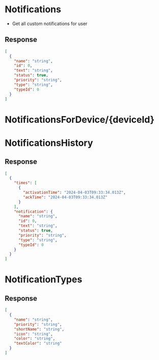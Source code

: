 # Notifications

- Get all custom notifications for user

## Response

```json
[
  {
    "name": "string",
    "id": 0,
    "text": "string",
    "status": true,
    "priority": "string",
    "type": "string",
    "typeId": 0
  }
]
```

# NotificationsForDevice/{deviceId}

# NotificationsHistory

## Response

```json
[
  {
    "times": [
      {
        "activationTime": "2024-04-03T09:33:34.013Z",
        "ackTime": "2024-04-03T09:33:34.013Z"
      }
    ],
    "notification": {
      "name": "string",
      "id": 0,
      "text": "string",
      "status": true,
      "priority": "string",
      "type": "string",
      "typeId": 0
    }
  }
]
```

# NotificationTypes

## Response

```json
[
  {
    "name": "string",
    "priority": "string",
    "shortName": "string",
    "icon": "string",
    "color": "string",
    "textColor": "string"
  }
]
```
